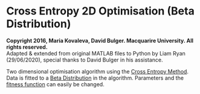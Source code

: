 # Cross Entropy 2D Optimisation (Beta Distribution)

**Copyright 2016, Maria Kovaleva, David Bulger.
Macquarire University. All rights reserved.**  
Adapted & extended from original MATLAB files to Python by Liam Ryan (29/06/2020), special thanks to David Bulger in his assistance.

Two dimensional optimisation algorithm using the [Cross Entropy Method](https://en.wikipedia.org/wiki/Cross-entropy_method).
Data is fitted to a [Beta Distribution](https://en.wikipedia.org/wiki/Beta_distribution) in the algorithm. Parameters and the [fitness function](https://en.wikipedia.org/wiki/Fitness_function) can easily be changed.
